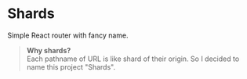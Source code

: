 # Shards

Simple React router with fancy name.

> **Why shards?** \
> Each pathname of URL is like shard of their origin. So I decided to name this project "Shards".
